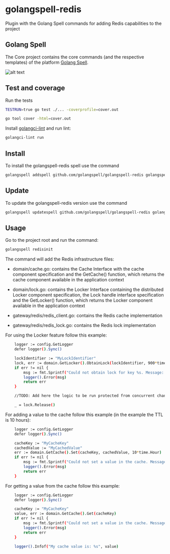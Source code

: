 # golangspell-redis
Plugin with the Golang Spell commands for adding Redis capabilities to the project

## Golang Spell
The Core project contains the core commands (and the respective templates) of the platform [Golang Spell](https://github.com/golangspell/golangspell).

![alt text](https://golangspell.com/golangspell/blob/master/img/gopher_spell.png?raw=true)

## Test and coverage

Run the tests

```sh 
TESTRUN=true go test ./... -coverprofile=cover.out

go tool cover -html=cover.out
```

Install [golangci-lint](https://github.com/golangci/golangci-lint#install) and run lint:

```sh
golangci-lint run
```

## Install
To install the golangspell-redis spell use the command

```sh
golangspell addspell github.com/golangspell/golangspell-redis golangspell-redis
```

## Update
To update the golangspell-redis version use the command

```sh
golangspell updatespell github.com/golangspell/golangspell-redis golangspell-redis
```

## Usage
Go to the project root and run the command:
```sh
golangspell redisinit
```

The command will add the Redis infrastructure files:

* domain/cache.go: contains the Cache Interface with the cache component specification and the GetCache() function, which returns the cache component available in the application context

* domain/lock.go: contains the Locker Interface containing the distributed Locker component specification, the Lock handle interface specification and the GetLocker() function, which returns the Locker component available in the application context

* gateway/redis/redis_client.go: contains the Redis cache implementation

* gateway/redis/redis_lock.go: contains the Redis lock implementation

For using the Locker feature follow this example:

```sh
	logger := config.GetLogger
	defer logger().Sync()

    lockIdentifier := "MyLockIdentifier"
    lock, err := domain.GetLocker().ObtainLock(lockIdentifier, 900*time.Millisecond)
    if err != nil {
		msg := fmt.Sprintf("Could not obtain lock for key %s. Message: %s\n", lockIdentifier, err.Error())
		logger().Error(msg)
		return err
	}

    //TODO: Add here the logic to be run protected from concurrent changes during your specified lock TTL

    _ = lock.Release()
```

For adding a value to the cache follow this example (in the example the TTL is 10 hours):

```sh
	logger := config.GetLogger
	defer logger().Sync()

    cacheKey := "MyCacheKey"
    cachedValue := "MyCachedValue"
    err := domain.GetCache().Set(cacheKey, cachedValue, 10*time.Hour)
    if err != nil {
		msg := fmt.Sprintf("Could not set a value in the cache. Message: %s\n", err.Error())
		logger().Error(msg)
		return err
	}
```

For getting a value from the cache follow this example:

```sh
	logger := config.GetLogger
	defer logger().Sync()

    cacheKey := "MyCacheKey"
    value, err := domain.GetCache().Get(cacheKey)
    if err != nil {
		msg := fmt.Sprintf("Could not set a value in the cache. Message: %s\n", err.Error())
		logger().Error(msg)
		return err
	}

    logger().Infof("My cache value is: %s", value)
```
